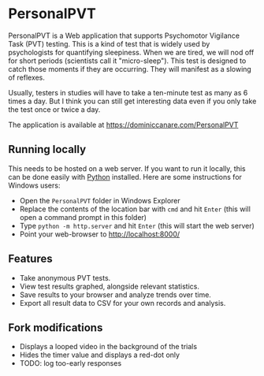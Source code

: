 # PersonalPVT

PersonalPVT is a Web application that supports Psychomotor Vigilance Task (PVT) testing. This is a kind of
test that is widely used by psychologists for quantifying sleepiness. When we are tired, we will nod off
 for short periods (scientists call it "micro-sleep"). This test is designed to catch those moments if
they are occurring. They will manifest as a slowing of reflexes.

Usually, testers in studies will have to take a ten-minute test as many as 6 times a day. But I think you can still get interesting
data even if you only take the test once or twice a day.

The application is available at https://dominiccanare.com/PersonalPVT

## Running locally
This needs to be hosted on a web server. If you want to run it locally, this can be done easily with [Python](https://www.python.org/) installed. Here are some instructions for Windows users:
* Open the `PersonalPVT` folder in Windows Explorer
* Replace the contents of the location bar with `cmd` and hit `Enter` (this will open a command prompt in this folder)
* Type `python -m http.server` and hit `Enter` (this will start the web server)
* Point your web-browser to [http://localhost:8000/](http://localhost:8000/)

## Features

 * Take anonymous PVT tests.
 * View test results graphed, alongside relevant statistics.
 * Save results to your browser and analyze trends over time.
 * Export all result data to CSV for your own records and analysis.

## Fork modifications
* Displays a looped video in the background of the trials
* Hides the timer value and displays a red-dot only
* TODO: log too-early responses
